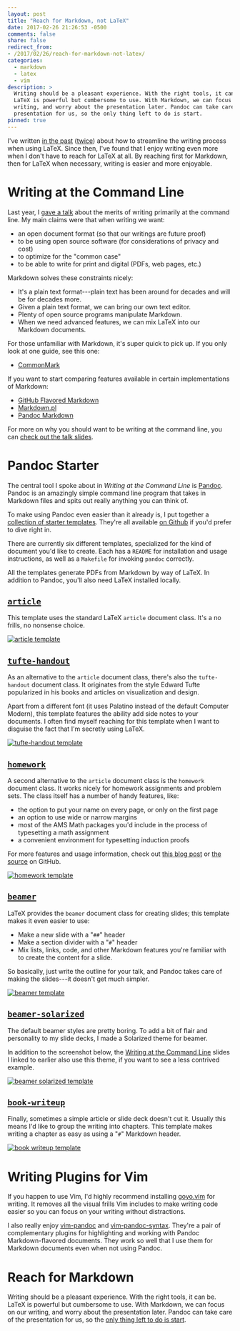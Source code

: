 ```yaml
---
layout: post
title: "Reach for Markdown, not LaTeX"
date: 2017-02-26 21:26:53 -0500
comments: false
share: false
redirect_from:
- /2017/02/26/reach-for-markdown-not-latex/
categories:
  - markdown
  - latex
  - vim
description: >
  Writing should be a pleasant experience. With the right tools, it can be.
  LaTeX is powerful but cumbersome to use. With Markdown, we can focus on our
  writing, and worry about the presentation later. Pandoc can take care of the
  presentation for us, so the only thing left to do is start.
pinned: true
---
```


I've written [in the past][latex-part1] ([twice][latex-part2]) about how to
streamline the writing process when using LaTeX. Since then, I've found that I
enjoy writing even more when I don't have to reach for LaTeX at all. By reaching
first for Markdown, then for LaTeX when necessary, writing is easier and more
enjoyable.

<!-- more -->

# Writing at the Command Line

Last year, I [gave a talk][writing-cli] about the merits of writing primarily at
the command line. My main claims were that when writing we want:

- an open document format (so that our writings are future proof)
- to be using open source software (for considerations of privacy and cost)
- to optimize for the "common case"
- to be able to write for print and digital (PDFs, web pages, etc.)

Markdown solves these constraints nicely:

- It's a plain text format---plain text has been around for decades and will
  be for decades more.
- Given a plain text format, we can bring our own text editor.
- Plenty of open source programs manipulate Markdown.
- When we need advanced features, we can mix LaTeX into our Markdown documents.

For those unfamiliar with Markdown, it's super quick to pick up. If you only
look at one guide, see this one:

- [CommonMark](http://commonmark.org/help/)

If you want to start comparing features available in certain implementations of
Markdown:

- [GitHub Flavored Markdown](https://guides.github.com/features/mastering-markdown/)
- [Markdown.pl](https://daringfireball.net/projects/markdown/)
- [Pandoc Markdown](http://pandoc.org/MANUAL.html#pandocs-markdown)

For more on why you should want to be writing at the command line, you can
[check out the talk slides][writing-cli].


# Pandoc Starter

The central tool I spoke about in *Writing at the Command Line* is [Pandoc].
Pandoc is an amazingly simple command line program that takes in Markdown files
and spits out really anything you can think of.

To make using Pandoc even easier than it already is, I put together a
[collection of starter templates][pandoc-starter]. They're all available [on
Github][pandoc-starter] if you'd prefer to dive right in.

There are currently six different templates, specialized for the kind of
document you'd like to create. Each has a `README` for installation and usage
instructions, as well as a `Makefile` for invoking `pandoc` correctly.

All the templates generate PDFs from Markdown by way of LaTeX. In addition to
Pandoc, you'll also need LaTeX installed locally.

## [`article`][ps-article]

This template uses the standard LaTeX `article` document class. It's a
no frills, no nonsense choice.

[![article template](/assets/img/pandoc-starter-article.png)][ps-article-pdf]

## [`tufte-handout`][ps-tufte-handout]

As an alternative to the `article` document class, there's also the
`tufte-handout` document class. It originates from the style Edward Tufte
popularized in his books and articles on visualization and design.

Apart from a different font (it uses Palatino instead of the default Computer
Modern), this template features the ability add side notes to your documents. I
often find myself reaching for this template when I want to disguise the fact
that I'm secretly using LaTeX.

[![tufte-handout template](/assets/img/pandoc-starter-tufte-handout.png)][ps-tufte-handout-pdf]

## [`homework`][ps-homework]

A second alternative to the `article` document class is the `homework` document
class. It works nicely for homework assignments and problem sets. The class
itself has a number of handy features, like:

- the option to put your name on every page, or only on the first page
- an option to use wide or narrow margins
- most of the AMS Math packages you'd include in the process of typesetting a
  math assignment
- a convenient environment for typesetting induction proofs

For more features and usage information, check out [this blog post][homework] or
[the source][homework-github] on GitHub.

[![homework template](/assets/img/pandoc-starter-homework.png)][ps-homework-pdf]

## [`beamer`][ps-beamer]

LaTeX provides the `beamer` document class for creating slides; this template
makes it even easier to use:

- Make a new slide with a "`##`" header
- Make a section divider with a "`#`" header
- Mix lists, links, code, and other Markdown features you're familiar with to
  create the content for a slide.

So basically, just write the outline for your talk, and Pandoc takes care of
making the slides---it doesn't get much simpler.

[![beamer template](/assets/img/pandoc-starter-beamer.png)][ps-beamer-pdf]

## [`beamer-solarized`][ps-beamer-solarized]

The default beamer styles are pretty boring. To add a bit of flair and
personality to my slide decks, I made a Solarized theme for beamer.

In addition to the screenshot below, the [Writing at the Command
Line][writing-cli] slides I linked to earlier also use this theme, if you want
to see a less contrived example.

[![beamer solarized template](/assets/img/pandoc-starter-beamer-solarized.png)][ps-beamer-solarized-pdf]

## [`book-writeup`][ps-book-writeup]

Finally, sometimes a simple article or slide deck doesn't cut it. Usually this
means I'd like to group the writing into chapters. This template makes writing a
chapter as easy as using a "`#`" Markdown header.

[![book writeup template](/assets/img/pandoc-starter-book-writeup.png)][ps-book-writeup-pdf]


# Writing Plugins for Vim

If you happen to use Vim, I'd highly recommend installing [goyo.vim] for
writing. It removes all the visual frills Vim includes to make writing code
easier so you can focus on your writing without distractions.

I also really enjoy [vim-pandoc] and [vim-pandoc-syntax]. They're a pair of
complementary plugins for highlighting and working with Pandoc Markdown-flavored
documents. They work so well that I use them for Markdown documents even when
not using Pandoc.


# Reach for Markdown

Writing should be a pleasant experience. With the right tools, it can be. LaTeX
is powerful but cumbersome to use. With Markdown, we can focus on our writing,
and worry about the presentation later. Pandoc can take care of the presentation
for us, so the [only thing left to do is start][pandoc-starter].



[latex-part1]: /2014/10/06/offline-latex-development/
[latex-part2]: /2015/01/10/offline-latex-development-part-2/
[writing-cli]: https://jez.io/talks/writing-at-the-command-line/
[Pandoc]: https://pandoc.org/
[pandoc-starter]: https://github.com/jez/pandoc-starter
[homework]: /2015/01/10/the-latex-homework-document-class/
[homework-github]: https://github.com/jez/latex-homework-class
[goyo.vim]: https://github.com/junegunn/goyo.vim
[vim-pandoc]: https://github.com/vim-pandoc/vim-pandoc
[vim-pandoc-syntax]: https://github.com/vim-pandoc/vim-pandoc-syntax

[ps-article]: https://github.com/jez/pandoc-starter/tree/master/article
[ps-tufte-handout]: https://github.com/jez/pandoc-starter/tree/master/tufte-handout
[ps-homework]: https://github.com/jez/pandoc-starter/tree/master/homework
[ps-beamer]: https://github.com/jez/pandoc-starter/tree/master/beamer
[ps-beamer-solarized]: https://github.com/jez/pandoc-starter/tree/master/beamer-solarized
[ps-book-writeup]: https://github.com/jez/pandoc-starter/tree/master/book-writeup

[ps-article-pdf]: https://github.com/jez/pandoc-starter/blob/master/article/src/sample.pdf
[ps-tufte-handout-pdf]: https://github.com/jez/pandoc-starter/blob/master/tufte-handout/src/sample.pdf
[ps-homework-pdf]: https://github.com/jez/pandoc-starter/blob/master/homework/src/sample.pdf
[ps-beamer-pdf]: https://github.com/jez/pandoc-starter/blob/master/beamer/src/sample.pdf
[ps-beamer-solarized-pdf]: https://github.com/jez/pandoc-starter/blob/master/beamer-solarized/src/sample.pdf
[ps-book-writeup-pdf]: https://github.com/jez/pandoc-starter/blob/master/book-writeup/src/sample.pdf
